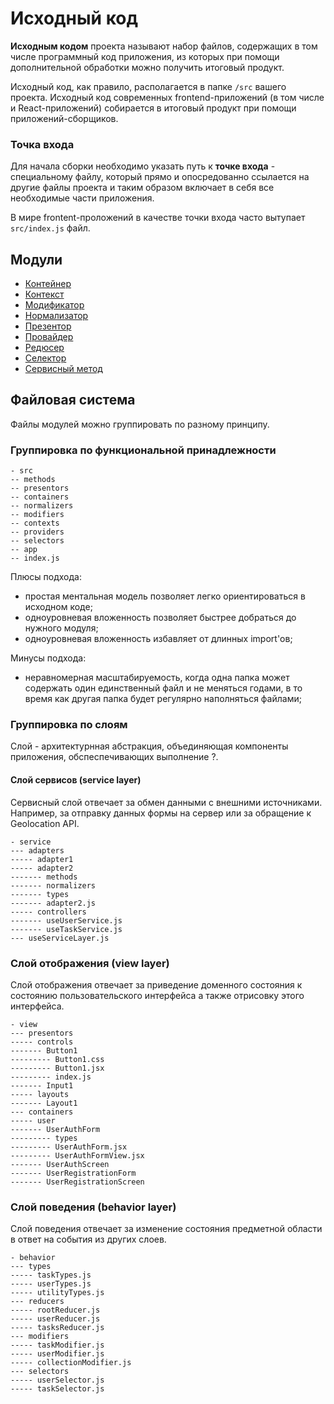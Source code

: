 # Исходный код

**Исходным кодом** проекта называют набор файлов, содержащих в том числе программный код приложения, из которых при помощи дополнительной обработки можно получить итоговый продукт.

Исходный код, как правило, располагается в папке `/src` вашего проекта. Исходный код современных frontend-приложений (в том числе и React-приложений) собирается в итоговый продукт при помощи приложений-сборщиков. 

### Точка входа

Для начала сборки необходимо указать путь к **точке входа** - специальному файлу, который прямо и опосредованно ссылается на другие файлы проекта и таким образом включает в себя все необходимые части приложения.

В мире frontent-проложений в качестве точки входа часто вытупает `src/index.js` файл.

## Модули

- [Контейнер](./исходный-код/контейнер.md)
- [Контекст](./исходный-код/контекст.md)
- [Модификатор](./исходный-код/модификатор.md)
- [Нормализатор](./исходный-код/нормализатор.md)
- [Презентор](./исходный-код/презентор.md)
- [Провайдер](./исходный-код/провайдер.md)
- [Редюсер](./исходный-код/редюсер.md)
- [Селектор](./исходный-код/селектор.md)
- [Сервисный метод](./исходный-код/сервисный-метод.md)

## Файловая система

Файлы модулей можно группировать по разному принципу.

### Группировка по функциональной принадлежности

```
- src
-- methods
-- presentors
-- containers
-- normalizers
-- modifiers
-- contexts
-- providers
-- selectors
-- app
-- index.js
```

Плюсы подхода:
- простая ментальная модель позволяет легко ориентироваться в исходном коде;
- одноуровневая вложенность позволяет быстрее добраться до нужного модуля;
- одноуровневая вложенность избавляет от длинных import'ов;

Минусы подхода:
- неравномерная масштабируемость, когда одна папка может содержать один единственный файл и не меняться годами, в то время как другая папка будет регулярно наполняться файлами;

### Группировка по слоям

Слой - архитектурнная абстракция, объединяющая компоненты приложения, обспеспечивающих выполнение ?.

#### Слой сервисов (service layer)

Сервисный слой отвечает за обмен данными с внешними источниками. Например, за отправку данных формы на сервер или за обращение к Geolocation API.

```
- service
--- adapters
----- adapter1
----- adapter2
------- methods
------- normalizers
------- types
------- adapter2.js
----- controllers
------- useUserService.js
------- useTaskService.js
--- useServiceLayer.js
```

### Слой отображения (view layer)

Слой отображения отвечает за приведение доменного состояния к состоянию пользовательского интерфейса а также отрисовку этого интерфейса.

```
- view
--- presentors
----- controls
------- Button1
--------- Button1.css
--------- Button1.jsx
--------- index.js
------- Input1
----- layouts
------- Layout1
--- containers
----- user
------- UserAuthForm
--------- types
--------- UserAuthForm.jsx
--------- UserAuthFormView.jsx
------- UserAuthScreen
------- UserRegistrationForm
------- UserRegistrationScreen
```

### Слой поведения (behavior layer)

Слой поведения отвечает за изменение состояния предметной области в ответ на события из других слоев.

```
- behavior
--- types
----- taskTypes.js
----- userTypes.js
----- utilityTypes.js
--- reducers
----- rootReducer.js
----- userReducer.js
----- tasksReducer.js
--- modifiers
----- taskModifier.js
----- userModifier.js
----- collectionModifier.js
--- selectors
----- userSelector.js
----- taskSelector.js
```